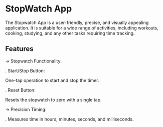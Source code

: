 # StopWatch App

The Stopwatch App is a user-friendly, precise, and visually appealing application. It is suitable for a wide range of activities, including workouts, cooking, studying, and any other tasks requiring time tracking.

## Features

->  Stopwatch Functionality:

. Start/Stop Button:

One-tap operation to start and stop the timer.

. Reset Button:

Resets the stopwatch to zero with a single tap.

->  Precision Timing:

. Measures time in hours, minutes, seconds, and milliseconds.


